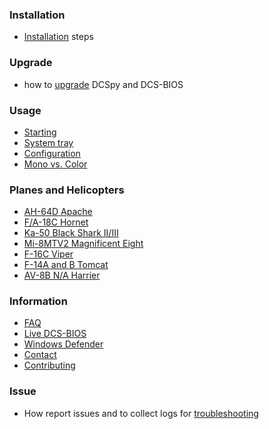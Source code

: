 ### Installation
  * [Installation](Installation#installation) steps
### Upgrade
  * how to [upgrade](Upgrade#upgrade) DCSpy and DCS-BIOS
### Usage
  * [Starting](Usage#Starting)
  * [System tray](Usage#system-tray-icon)
  * [Configuration](Usage#configuration)
  * [Mono vs. Color](Usage#mono-vs-color)
### Planes and Helicopters
  * [AH-64D Apache](Planes-and-Helicopters#ah-64d-apache)
  * [F/A-18C Hornet](Planes-and-Helicopters#fa-18c-hornet)
  * [Ka-50 Black Shark II/III](Planes-and-Helicopters#ka-50-black-shark-iiiii)
  * [Mi-8MTV2 Magnificent Eight](Planes-and-Helicopters#mi-8mtv2-hip)
  * [F-16C Viper](Planes-and-Helicopters#f-16c-viper)
  * [F-14A and B Tomcat](Planes-and-Helicopters#f-14a-and-b-tomcat)
  * [AV-8B N/A Harrier](Planes-and-Helicopters#av-8b-na-harrier)
### Information
  * [FAQ](Information#faq)
  * [Live DCS-BIOS](Information#live-dcs-bios)
  * [Windows Defender](Information#windows-defender)
  * [Contact](Information#new-ideas)
  * [Contributing](Information#contributing)
### Issue
  * How report issues and to collect logs for [troubleshooting](Report-issue#troubleshooting)